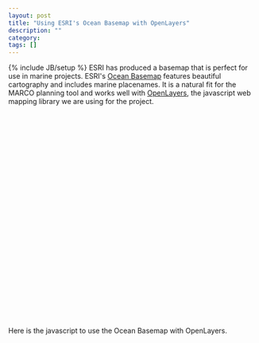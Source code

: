 ```yaml
---
layout: post
title: "Using ESRI's Ocean Basemap with OpenLayers"
description: ""
category: 
tags: []
---
```

{% include JB/setup %}
ESRI has produced a basemap that is perfect for use in marine projects.  ESRI's [Ocean Basemap](http://www.arcgis.com/home/item.html?id=6348e67824504fc9a62976434bf0d8d5) features beautiful cartography and includes marine placenames.  It is a natural fit for the MARCO planning tool and works well with [OpenLayers](http://openlayers.org/), the javascript web mapping library we are using for the project.

<style>
#map_container {
	height: 400px;
	width: 620px;
}
img.olTileImage {
    max-width: 256px !important;
}

</style>

<div id="map_container"> </div>
<br/>

Here is the javascript to use the Ocean Basemap with OpenLayers.

<script src="https://gist.github.com/3177975.js?file=map.js"> </script>

<script src="http://dev.marco.marineplanning.org/media/marco-proto/assets/openlayers/OpenLayers.js"> </script>

<script src="https://gist.github.com/raw/3177975/b9ea8ad227556d6235c3c9f86b5402367769e4df/map.js"> </script>


